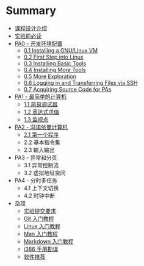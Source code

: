 # Summary

* [课程设计介绍](README.md)
* [实验前必读](read-before-starting.md)
* [PA0 - 开发环境配置](pa0/README.md)
    * [0.1 Installing a GNU/Linux VM](pa0/0.1.md)
    * [0.2 First Step into Linux](pa0/0.2.md)
    * [0.3 Installing Basic Tools](pa0/0.3.md)
    * [0.4 Installing More Tools](pa0/0.4.md)
    * [0.5 More Exploration](pa0/0.5.md)
    * [0.6 Logging in and Transferring Files via SSH](pa0/0.6.md)
    * [0.7 Acquiring Source Code for PAs](pa0/0.7.md)
* [PA1 - 最简单的计算机](pa1/README.md)
    * [1.1 简易调试器](pa1/1.1.md)
    * [1.2 表达式求值](pa1/1.2.md)
    * [1.3 监视点](pa1/1.3.md)
* [PA2 - 冯诺依曼计算机]((pa2/README.md))
    * [2.1 第一个程序](pa2/2.1.md)
    * 2.2 基本指令集
    * 2.3 输入输出
* PA3 - 异常和分页
    * 3.1 异常控制流
    * 3.2 虚拟地址空间
* PA4 - 分时多任务
    * 4.1 上下文切换
    * 4.2 时钟中断
* [杂项](others/README.md)
    * [实验提交要求](others/submit-requirement.md)
    * [Git 入门教程](others/git-manual.md)
    * [Linux 入门教程](others/linux-manual.md)
    * [Man 入门教程](others/man-manual.md)
    * [Markdown 入门教程](others/markdown-manual.md)
    * [i386 手册勘误](others/i386-typo.md)
    * [软件推荐](others/software-suggest.md)
